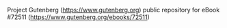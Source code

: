 Project Gutenberg (https://www.gutenberg.org) public repository
for eBook #72511 (https://www.gutenberg.org/ebooks/72511)
